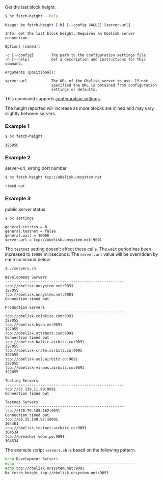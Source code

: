 Get the last block height.
```sh
$ bx fetch-height --help
```
```
Usage: bx fetch-height [-h] [--config VALUE] [server-url]                

Info: Get the last block height. Requires an Obelisk server connection.  

Options (named):

-c [--config]        The path to the configuration settings file.        
-h [--help]          Get a description and instructions for this command.

Arguments (positional):

server-url           The URL of the Obelisk server to use. If not        
                     specified the URL is obtained from configuration    
                     settings or defaults.
```
This command supports [configuration settings](Configuration-Settings).

The height reported will increase as more blocks are mined and may vary slightly between servers.
### Example 1
```sh
$ bx fetch-height
```
```
325956
```
### Example 2
server-url, wrong port number
```sh
$ bx fetch-height tcp://obelisk.unsystem.net
```
```
timed out
```
### Example 3
public server status
```sh
$ bx settings
```
```
general.retries = 0
general.testnet = false
general.wait = 10000
server.url = tcp://obelisk.unsystem.net:9091
```
The `testnet` setting doesn't affect these calls. The `wait` period has been increased to `10000` milliseconds. The `server.url` value will be overridden by each command below.
```sh
$ ./servers.sh
```
```
Development Servers
------------------------------------------------------
tcp://obelisk.unsystem.net:9091
327055
tcp://obelisk.unsystem.net:8081
Connection timed out

Production Servers
------------------------------------------------------
tcp://obelisk.coinkite.com:9091
327055
tcp://obelisk.bysh.me:9091
327055
tcp://obelisk.ottrbutt.com:9091
Connection timed out
tcp://obelisk-baltic.airbitz.co:9091
327055
tcp://obelisk-crate.airbitz.co:9091
327055
tcp://obelisk-sol.airbitz.co:9091
327055
tcp://obelisk-virpus.airbitz.co:9091
327055

Testing Servers
------------------------------------------------------
tcp://37.139.11.99:9091
Connection timed out

Testnet Servers
------------------------------------------------------
tcp://178.79.185.162:9091
Connection timed out
tcp://85.25.198.97:10091
304461
tcp://obelisk-testnet.airbitz.co:9091
304534
tcp://preacher.veox.pw:9091
304534
```
The example script `servers.sh` is based on the following pattern.
```sh
echo Development Servers
echo ------------------------------------------------------
echo tcp://obelisk.unsystem.net:9091
bx fetch-height tcp://obelisk.unsystem.net:9091
```